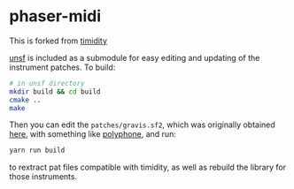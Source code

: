# phaser-midi

This is forked from [timidity](https://github.com/feross/timidity) 

[unsf](https://github.com/psi29a/unsf) is included as a submodule for easy editing and updating of the instrument patches.  To build:

``` sh
# in unsf directory
mkdir build && cd build
cmake ..
make
```

Then you can edit the `patches/gravis.sf2`, which was originally obtained [here](https://archive.org/details/GravisUltrasoundClassicPachSetV1.6), with something like [polyphone](https://github.com/davy7125/polyphone), and run:

``` sh
yarn run build
```

to rextract pat files compatible with timidity, as well as rebuild the library for those instruments.
